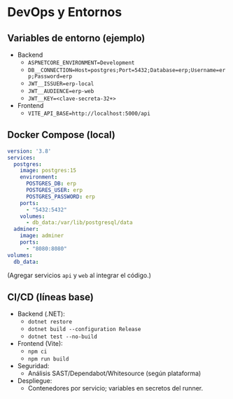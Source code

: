 # DevOps y Entornos

## Variables de entorno (ejemplo)

- Backend
  - `ASPNETCORE_ENVIRONMENT=Development`
  - `DB__CONNECTION=Host=postgres;Port=5432;Database=erp;Username=erp;Password=erp`
  - `JWT__ISSUER=erp-local`
  - `JWT__AUDIENCE=erp-web`
  - `JWT__KEY=<clave-secreta-32+>`
- Frontend
  - `VITE_API_BASE=http://localhost:5000/api`

## Docker Compose (local)

```yaml
version: '3.8'
services:
  postgres:
    image: postgres:15
    environment:
      POSTGRES_DB: erp
      POSTGRES_USER: erp
      POSTGRES_PASSWORD: erp
    ports:
      - "5432:5432"
    volumes:
      - db_data:/var/lib/postgresql/data
  adminer:
    image: adminer
    ports:
      - "8080:8080"
volumes:
  db_data:
```

(Agregar servicios `api` y `web` al integrar el código.)

## CI/CD (líneas base)

- Backend (.NET):
  - `dotnet restore`
  - `dotnet build --configuration Release`
  - `dotnet test --no-build`
- Frontend (Vite):
  - `npm ci`
  - `npm run build`
- Seguridad:
  - Análisis SAST/Dependabot/Whitesource (según plataforma)
- Despliegue:
  - Contenedores por servicio; variables en secretos del runner.
